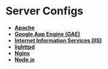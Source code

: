 # Server Configs

* **[Apache](https://github.com/h5bp/server-configs-apache)**
* **[Google App Engine (GAE)](https://github.com/h5bp/server-configs-gae)**
* **[Internet Information Services (IIS)](https://github.com/h5bp/server-configs-iis)**
* **[lighttpd](https://github.com/h5bp/server-configs-lighttpd)**
* **[Nginx](https://github.com/h5bp/server-configs-nginx)**
* **[Node.js](https://github.com/h5bp/server-configs-node)**
